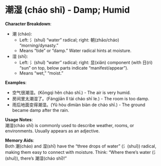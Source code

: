 # **潮湿 (cháo shī) - Damp; Humid**

**Character Breakdown**:  
- 潮 (cháo):
  - Left: 氵(shuǐ) “water” radical; right: 朝(zhāo/cháo) “morning/dynasty.”
  - Means “tide” or “damp.” Water radical hints at moisture.  
- 湿 (shī):
  - Left: 氵(shuǐ) “water” radical; right: 显(xiǎn) component (with 日(rì) “sun” on top, below parts indicate “manifest/appear”).
  - Means “wet,” “moist.”

**Examples**:  
- 空气很潮湿。(Kōngqì hěn cháo shī.) - The air is very humid.  
- 房间里太潮湿了。(Fángjiān lǐ tài cháo shī le.) - The room is too damp.  
- 雨后地面变得潮湿。(Yǔ hòu dìmiàn biàn de cháo shī.) - The ground became damp after the rain.

**Usage Notes**:  
潮湿(cháo shī) is commonly used to describe weather, rooms, or environments. Usually appears as an adjective.

**Memory Aids**:  
Both 潮(cháo) and 湿(shī) have the “three drops of water” (氵(shuǐ)) radical, making them easy to connect with moisture. Think: “Where there’s water (氵(shuǐ)), there’s 潮湿(cháo shī)!”